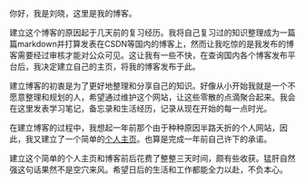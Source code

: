 你好，我是刘晓，这里是我的博客。

建立这个博客的原因起于几天前的复习经历。我将自己复习过的知识整理成为一篇篇markdown并打算发表在CSDN等国内的博客上，然而让我吃惊的是我发布的博客需要经过审核才能对公众可见。这让我有一些不快，在查询国内各个博客发布平台后，我决定建立自己的主页，将我的博客发布于此。

建立博客的初衷是为了更好地整理和分享自己的知识。好像从小开始我就是一个不愿意整理和规划的人，希望通过维护这个网站，让这些零散的点滴聚合起来。我会在这里发表学习笔记，备忘录和生活经历，记录从现在开始的每一点时光。

在建立博客的过程中，我想起一年前那个由于种种原因半路夭折的个人网站，因此，我又建立了一个简单的[个人主页](http://xliu.info)。也算是完成一年前自己许下的承诺。

建立这个简单的个人主页和博客前后花费了整整三天时间，颇有些收获。猛肝自然强这句话果然不是空穴来风。希望日后的生活和工作都能全力以赴，不负本心。